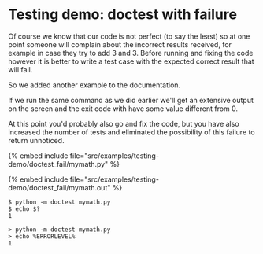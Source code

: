 # Testing demo: doctest with failure

Of course we know that our code is not perfect (to say the least) so at one point someone will complain about the
incorrect results received, for example in case they try to add 3 and 3. Before running and fixing the code however
it is better to write a test case with the expected correct result that will fail.

So we added another example to the documentation.

If we run the same command as we did earlier we'll get an extensive output on the screen and the exit code
with have some value different from 0.

At this point you'd probably also go and fix the code, but you have also increased the number of tests and
eliminated the possibility of this failure to return unnoticed.


{% embed include file="src/examples/testing-demo/doctest_fail/mymath.py" %}


{% embed include file="src/examples/testing-demo/doctest_fail/mymath.out" %}

```
$ python -m doctest mymath.py
$ echo $?
1
```

```
> python -m doctest mymath.py
> echo %ERRORLEVEL%
1
```


